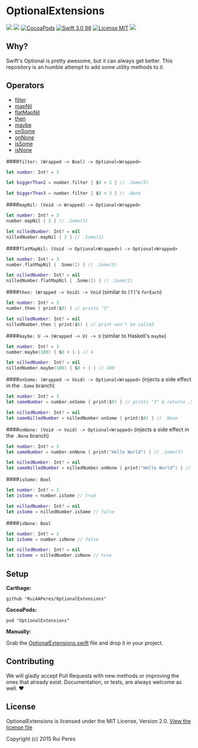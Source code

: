 # OptionalExtensions

<a href="https://travis-ci.org/RuiAAPeres/OptionalExtensions"><img src="https://travis-ci.org/RuiAAPeres/OptionalExtensions.svg?branch=master"></a>
<a href="https://github.com/Carthage/Carthage"><img src="https://img.shields.io/badge/Carthage-compatible-4BC51D.svg?style=flat"></a>
[![CocoaPods](https://img.shields.io/cocoapods/v/OptionalExtensions.svg)](https://cocoapods.org/)
[![Swift 3.0 ß6](https://img.shields.io/badge/Swift-3.0-orange.svg?style=flat)](https://developer.apple.com/swift/)
[![License MIT](https://img.shields.io/badge/License-MIT-lightgrey.svg?style=flat)](https://opensource.org/licenses/MIT)
![](https://camo.githubusercontent.com/410f44c161ebf367eacb1fcce9121e336e211bc6/68747470733a2f2f696d672e736869656c64732e696f2f62616467652f506c6174666f726d2d696f732532302537432532306f737825323025374325323077617463686f7325323025374325323074766f732d6c69676874677265792e7376673f7374796c653d666c6174)

Why?
----

Swift's Optional is pretty awesome, but it can always get better. This repository is an humble attempt to add some utility methods to it.

Operators
--------

* [filter](https://github.com/RuiAAPeres/OptionalExtensions#filter-wrapped---bool---optionalwrapped)
* [mapNil](https://github.com/RuiAAPeres/OptionalExtensions#mapnil-void---wrapped---optionalwrapped)
* [flatMapNil](https://github.com/RuiAAPeres/OptionalExtensions#flatmapnil-void---optionalwrapped---optionalwrapped)
* [then](https://github.com/RuiAAPeres/OptionalExtensions#then-wrapped---void---void-similar-to-ts-foreach)
* [maybe](https://github.com/RuiAAPeres/OptionalExtensions#maybe-u---wrapped---u---u-similar-to-haskells-maybe)
* [onSome](https://github.com/RuiAAPeres/OptionalExtensions#onsome-wrapped---void---optionalwrapped-injects-a-side-effect-in-the-some-branch)
* [onNone](https://github.com/RuiAAPeres/OptionalExtensions#onnone-void---void---optionalwrapped-injects-a-side-effect-in-the-none-branch)
* [isSome](https://github.com/RuiAAPeres/OptionalExtensions#issome-bool)
* [isNone](https://github.com/RuiAAPeres/OptionalExtensions#isnone-bool)

####`filter: (Wrapped -> Bool) -> Optional<Wrapped>`

```swift
let number: Int? = 3

let biggerThan2 = number.filter { $0 > 2 } // .Some(3)

let biggerThan3 = number.filter { $0 > 3 } // .None
```

####`mapNil: (Void -> Wrapped) -> Optional<Wrapped>`

```swift
let number: Int? = 3
number.mapNil { 2 } // .Some(3)

let nilledNumber: Int? = nil
nilledNumber.mapNil { 2 } // .Some(2)
```

####`flatMapNil: (Void -> Optional<Wrapped>) -> Optional<Wrapped>`

```swift
let number: Int? = 3
number.flatMapNil { .Some(2) } // .Some(3)

let nilledNumber: Int? = nil
nilledNumber.flatMapNil { .Some(2) } // .Some(2)
```

####`then: (Wrapped -> Void) -> Void` (similar to `[T]`'s `forEach`)

```swift
let number: Int? = 3
number.then { print($0) } // prints "3"

let nilledNumber: Int? = nil
nilledNumber.then { print($0) } // print won't be called
```

####`maybe: U -> (Wrapped -> U) -> U` (similar to Haskell's `maybe`)

```swift
let number: Int? = 3
number.maybe(100) { $0 + 1 } // 4

let nilledNumber: Int? = nil
nilledNumber.maybe(100) { $0 + 1 } // 100
```

####`onSome: (Wrapped -> Void) -> Optional<Wrapped>` (injects a side effect in the `.Some` branch)

```swift
let number: Int? = 3
let sameNumber = number.onSome { print($0) } // prints "3" & returns .Some(3)

let nilledNumber: Int? = nil
let sameNilledNumber = nilledNumber.onSome { print($0) } // .None
```

####`onNone: (Void -> Void) -> Optional<Wrapped>` (injects a side effect in the `.None` branch)

```swift
let number: Int? = 3
let sameNumber = number.onNone { print("Hello World") } // .Some(3)

let nilledNumber: Int? = nil
let sameNilledNumber = nilledNumber.onNone { print("Hello World") } // prints "Hello World" & returns .None
```

####`isSome: Bool`

```swift
let number: Int? = 3
let isSome = number.isSome // true

let nilledNumber: Int? = nil
let isSome = nilledNumber.isSome // false
```

####`isNone: Bool`

```swift
let number: Int? = 3
let isSome = number.isNone // false

let nilledNumber: Int? = nil
let isSome = nilledNumber.isNone // true
```

Setup
-----

**Carthage:**

```
github "RuiAAPeres/OptionalExtensions"
```

**CocoaPods:**

```
pod "OptionalExtensions"
```

**Manually:**

Grab the [OptionalExtensions.swift](https://github.com/RuiAAPeres/OptionalExtensions/blob/master/OptionalExtensions/Source/OptionalExtensions.swift) file and drop it in your project. 


Contributing
-----------

We will gladly accept Pull Requests with new methods or improving the ones that already exist. Documentation, or tests, are always welcome as well. ❤️

License
-------

OptionalExtensions is licensed under the MIT License, Version 2.0. [View the license file](LICENSE)

Copyright (c) 2015 Rui Peres
